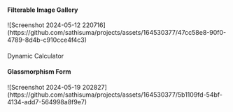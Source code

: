 <h4>Filterable Image Gallery</h4>
![Screenshot 2024-05-12 220716](https://github.com/sathisuma/projects/assets/164530377/47cc58e8-90f0-4789-8d4b-c910cce4f4c3)
<h4></h4>Dynamic Calculator</h4>
<h4>Glassmorphism Form</h4>
![Screenshot 2024-05-19 202827](https://github.com/sathisuma/projects/assets/164530377/5b1109fd-54bf-4134-add7-564998a8f9e7)

